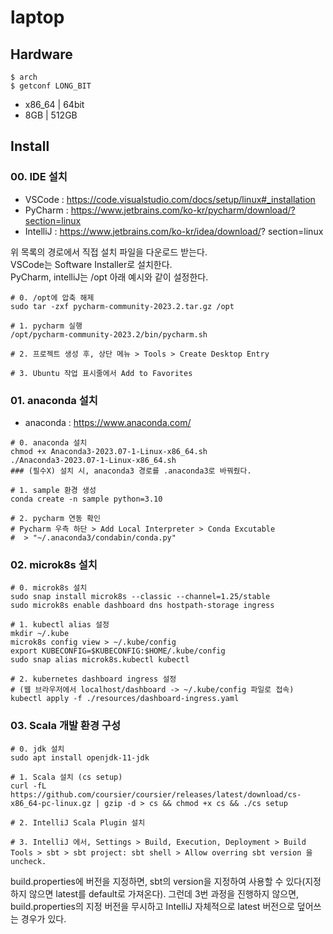 # laptop
## Hardware
```
$ arch
$ getconf LONG_BIT
```
- x86_64 | 64bit
- 8GB | 512GB

## Install

### 00. IDE 설치
- VSCode : https://code.visualstudio.com/docs/setup/linux#_installation
- PyCharm : https://www.jetbrains.com/ko-kr/pycharm/download/?section=linux
- IntelliJ : https://www.jetbrains.com/ko-kr/idea/download/?
section=linux 

위 목록의 경로에서 직접 설치 파일을 다운로드 받는다.\
VSCode는 Software Installer로 설치한다.\
PyCharm, intelliJ는 /opt 아래 예시와 같이 설정한다.
```commandline
# 0. /opt에 압축 해제
sudo tar -zxf pycharm-community-2023.2.tar.gz /opt

# 1. pycharm 실행
/opt/pycharm-community-2023.2/bin/pycharm.sh

# 2. 프로젝트 생성 후, 상단 메뉴 > Tools > Create Desktop Entry 

# 3. Ubuntu 작업 표시줄에서 Add to Favorites
```

### 01. anaconda 설치
- anaconda : https://www.anaconda.com/
```commandline
# 0. anaconda 설치  
chmod +x Anaconda3-2023.07-1-Linux-x86_64.sh
./Anaconda3-2023.07-1-Linux-x86_64.sh
### (필수X) 설치 시, anaconda3 경로를 .anaconda3로 바꿔줬다.

# 1. sample 환경 생성 
conda create -n sample python=3.10

# 2. pycharm 연동 확인
# Pycharm 우측 하단 > Add Local Interpreter > Conda Excutable
#  > "~/.anaconda3/condabin/conda.py"
```

### 02. microk8s 설치 
```commandline
# 0. microk8s 설치
sudo snap install microk8s --classic --channel=1.25/stable
sudo microk8s enable dashboard dns hostpath-storage ingress

# 1. kubectl alias 설정
mkdir ~/.kube
microk8s config view > ~/.kube/config
export KUBECONFIG=$KUBECONFIG:$HOME/.kube/config
sudo snap alias microk8s.kubectl kubectl

# 2. kubernetes dashboard ingress 설정
# (웹 브라우저에서 localhost/dashboard -> ~/.kube/config 파일로 접속)
kubectl apply -f ./resources/dashboard-ingress.yaml
```

### 03. Scala 개발 환경 구성
```
# 0. jdk 설치
sudo apt install openjdk-11-jdk

# 1. Scala 설치 (cs setup)
curl -fL https://github.com/coursier/coursier/releases/latest/download/cs-x86_64-pc-linux.gz | gzip -d > cs && chmod +x cs && ./cs setup

# 2. IntelliJ Scala Plugin 설치

# 3. IntelliJ 에서, Settings > Build, Execution, Deployment > Build Tools > sbt > sbt project: sbt shell > Allow overring sbt version 을 uncheck.
```
build.properties에 버전을 지정하면, sbt의 version을 지정하여 사용할 수 있다(지정하지 않으면 latest를 default로 가져온다). 그런데 3번 과정을 진행하지 않으면, build.properties의 지정 버전을 무시하고 IntelliJ 자체적으로 latest 버전으로 덮어쓰는 경우가 있다.